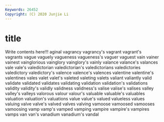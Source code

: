 ```yaml
---
Keywords: 26452
Copyright: (C) 2020 Junjie Li
---
```


# title

Write contents here!!!
aginal 
vagrancy 
vagrancy's 
vagrant
vagrant's 
vagrants 
vague 
vaguely 
vagueness 
vagueness's 
vaguer 
vaguest 
vain 
vainer
vainest 
vainglorious 
vainglory 
vainglory's 
vainly 
valance 
valance's 
valances 
vale 
vale's
valedictorian 
valedictorian's 
valedictorians 
valedictories 
valedictory 
valedictory's 
valence 
valence's 
valences 
valentine
valentine's 
valentines 
vales 
valet 
valet's 
valeted 
valeting 
valets 
valiant 
valiantly
valid 
validate 
validated 
validates 
validating 
validation 
validation's 
validations 
validity 
validity's
validly 
validness 
validness's 
valise 
valise's 
valises 
valley 
valley's 
valleys 
valorous
valour 
valour's 
valuable 
valuable's 
valuables 
valuation 
valuation's 
valuations 
value 
value's
valued 
valueless 
values 
valuing 
valve 
valve's 
valved 
valves 
valving 
vamoose
vamoosed 
vamooses 
vamoosing 
vamp 
vamp's 
vamped 
vamping 
vampire 
vampire's 
vampires
vamps 
van 
van's 
vanadium 
vanadium's 
vandal 
